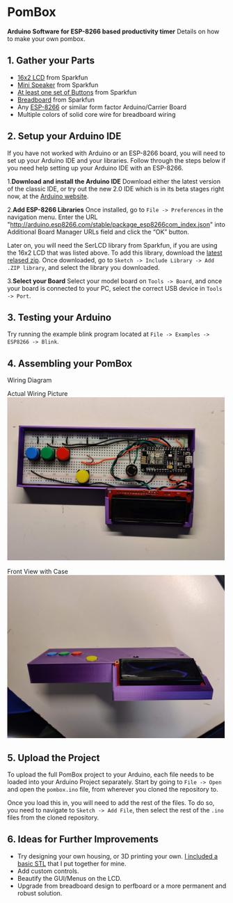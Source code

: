 # PomBox
**Arduino Software for ESP-8266 based productivity timer**
Details on how to make your own pombox.

## 1. Gather your Parts

 - [16x2 LCD](https://www.sparkfun.com/products/16397) from Sparkfun
 - [Mini Speaker](https://www.sparkfun.com/products/7950) from Sparkfun
 - [At least one set of Buttons](https://www.sparkfun.com/products/15326) from Sparkfun
 - [Breadboard](https://www.sparkfun.com/products/12615) from Sparkfun
 - Any [ESP-8266](https://www.amazon.com/HiLetgo-Internet-Development-Wireless-Micropython/dp/B010O1G1ES) or similar form factor Arduino/Carrier Board
 - Multiple colors of solid core wire for breadboard wiring

## 2. Setup your Arduino IDE
 If you have not worked with Arduino or an ESP-8266 board, you will need to set up your Arduino IDE and your libraries.
 Follow through the steps below if you need help setting up your Arduino IDE with an ESP-8266.

1.**Download and install the Arduino IDE**
Download either the latest version of the classic IDE, or try out the new 2.0 IDE which is in its beta stages right now, at the [Arduino website](https://www.arduino.cc/en/software).

2.**Add ESP-8266 Libraries**
Once installed, go to `File -> Preferences` in the navigation menu. Enter the URL "http://arduino.esp8266.com/stable/package_esp8266com_index.json" into Additional Board Manager URLs field and click the “OK” button.

Later on, you will need the SerLCD library from Sparkfun, if you are using the 16x2 LCD that was listed above. To add this library, download the [latest relased zip](https://github.com/sparkfun/SparkFun_SerLCD_Arduino_Library/releases).
Once downloaded, go to `Sketch -> Include Library -> Add .ZIP library`, and select the library you downloaded.

3.**Select your Board**
Select your model board on `Tools -> Board`, and once your board is connected to your PC, select the correct USB device in `Tools -> Port`.

## 3. Testing your Arduino
Try running the example blink program located at `File -> Examples -> ESP8266 -> Blink`.

## 4. Assembling your PomBox
Wiring Diagram

Actual Wiring Picture
<img src="/Res/top.jpg" alt="Front of Box" width="500"/>

Front View with Case
<img src="/Res/front.jpg" alt="Front of Box" width="500"/>

## 5. Upload the Project
To upload the full PomBox project to your Arduino, each file needs to be loaded into your Arduino Project separately.
Start by going to `File -> Open` and open the `pombox.ino` file, from wherever you cloned the repository to.

Once you load this in, you will need to add the rest of the files. To do so, you need to navigate to `Sketch -> Add File`, then select the rest of the `.ino` files from the cloned repository.

## 6. Ideas for Further Improvements
 - Try designing your own housing, or 3D printing your own. [I included a basic STL](https://github.com/CameronTrumpy/PomBox/model) that I put together for mine.
 - Add custom controls.
 - Beautify the GUI/Menus on the LCD.
 - Upgrade from breadboard design to perfboard or a more permanent and robust solution.
